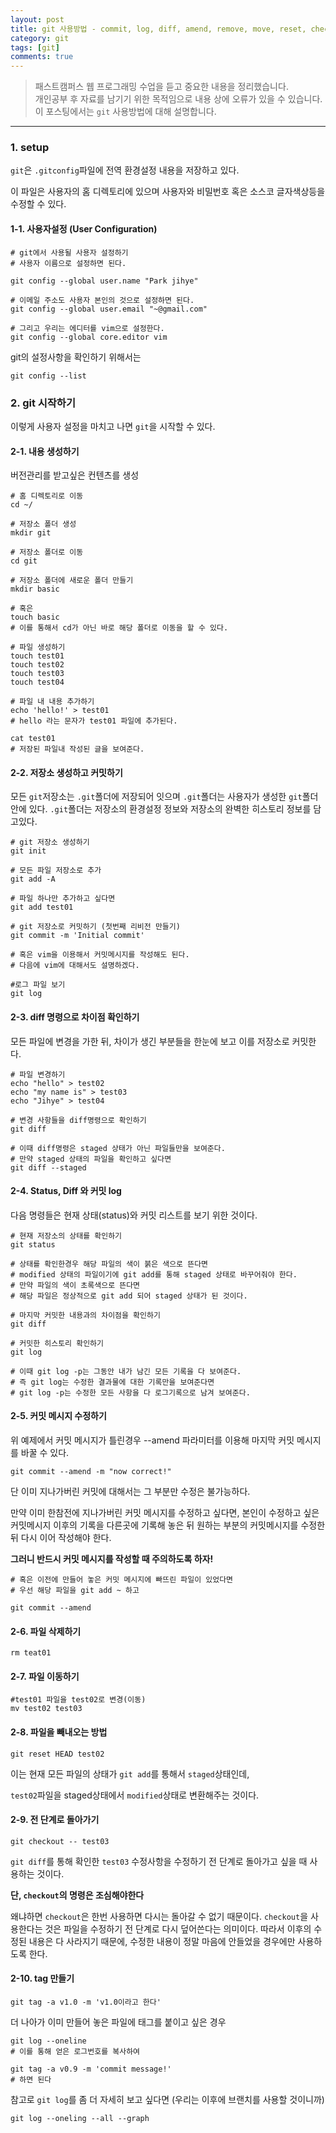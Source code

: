 ```yaml
---
layout: post
title: git 사용방법 - commit, log, diff, amend, remove, move, reset, checkout
category: git
tags: [git]
comments: true
---
```


> 패스트캠퍼스 웹 프로그래밍 수업을 듣고 중요한 내용을 정리했습니다.     
개인공부 후 자료를 남기기 위한 목적임으로 내용 상에 오류가 있을 수 있습니다.      
> 이 포스팅에서는 `git` 사용방법에 대해 설명합니다.

<hr>


### 1. setup
`git`은 `.gitconfig`파일에 전역 환경설정 내용을 저장하고 있다.

이 파일은 사용자의 홈 디렉토리에 있으며 사용자와 비밀번호 혹은 소스코 글자색상등을 수정할 수 있다.


#### 1-1. 사용자설정 (User Configuration)

```
# git에서 사용될 사용자 설정하기
# 사용자 이름으로 설정하면 된다.

git config --global user.name "Park jihye"

# 이메일 주소도 사용자 본인의 것으로 설정하면 된다.
git config --global user.email "~@gmail.com"

# 그리고 우리는 에디터를 vim으로 설정한다.
git config --global core.editor vim
```
git의 설정사항을 확인하기 위해서는

```
git config --list
```


### 2. git 시작하기

이렇게 사용자 설정을 마치고 나면 `git`을 시작할 수 있다.


#### 2-1. 내용 생성하기

버전관리를 받고싶은 컨텐츠를 생성


```
# 홈 디렉토리로 이동
cd ~/

# 저장소 폴더 생성
mkdir git

# 저장소 폴더로 이동
cd git

# 저장소 폴더에 새로운 폴더 만들기
mkdir basic

# 혹은
touch basic
# 이를 통해서 cd가 아닌 바로 해당 폴더로 이동을 할 수 있다.

# 파일 생성하기
touch test01
touch test02
touch test03
touch test04

# 파일 내 내용 추가하기
echo 'hello!' > test01
# hello 라는 문자가 test01 파일에 추가된다.

cat test01
# 저장된 파일내 작성된 글을 보여준다.

```


#### 2-2. 저장소 생성하고 커밋하기

모든 `git`저장소는 `.git`폴더에 저장되어 잇으며 `.git`폴더는 사용자가 생성한 `git`폴더안에 있다. `.git`폴더는 저장소의 환경설정 정보와 저장소의 완벽한 히스토리 정보를 담고있다.

```
# git 저장소 생성하기
git init

# 모든 파일 저장소로 추가
git add -A

# 파일 하나만 추가하고 싶다면
git add test01

# git 저장소로 커밋하기 (첫번째 리비전 만들기)
git commit -m 'Initial commit'

# 혹은 vim을 이용해서 커밋메시지를 작성해도 된다.
# 다음에 vim에 대해서도 설명하겠다.

#로그 파일 보기
git log

```


#### 2-3. diff 명령으로 차이점 확인하기

모든 파일에 변경을 가한 뒤, 차이가 생긴 부분들을 한눈에 보고 이를 저장소로 커밋한다.

```
# 파일 변경하기
echo "hello" > test02
echo "my name is" > test03
echo "Jihye" > test04

# 변경 사항들을 diff명령으로 확인하기
git diff

# 이때 diff명령은 staged 상태가 아닌 파일들만을 보여준다.
# 만약 staged 상태의 파일을 확인하고 싶다면
git diff --staged
```


#### 2-4. Status, Diff 와 커밋 log

다음 명령들은 현재 상태(status)와 커밋 리스트를 보기 위한 것이다.


```
# 현재 저장소의 상태를 확인하기
git status

# 상태를 확인한경우 해당 파일의 색이 붉은 색으로 뜬다면
# modified 상태의 파일이기에 git add를 통해 staged 상태로 바꾸어줘야 한다.
# 만약 파일의 색이 초록색으로 뜬다면
# 해당 파일은 정상적으로 git add 되어 staged 상태가 된 것이다.

# 마지막 커밋한 내용과의 차이점을 확인하기
git diff

# 커밋한 히스토리 확인하기
git log

# 이때 git log -p는 그동안 내가 남긴 모든 기록을 다 보여준다.
# 즉 git log는 수정한 결과물에 대한 기록만을 보여준다면
# git log -p는 수정한 모든 사항을 다 로그기록으로 남겨 보여준다.
```


#### 2-5. 커밋 메시지 수정하기

위 예제에서 커밋 메시지가 틀린경우 --amend 파라미터를 이용해 마지막 커밋 메시지를 바꿀 수 있다.

```
git commit --amend -m "now correct!"
```

단 이미 지나가버린 커밋에 대해서는 그 부분만 수정은 불가능하다.

만약 이미 한참전에 지나가버린 커밋 메시지를 수정하고 싶다면,
본인이 수정하고 싶은 커밋메시지 이후의 기록을 다른곳에 기록해 놓은 뒤
원하는 부분의 커밋메시지를 수정한 뒤 다시 이어 작성해야 한다.

**그러니 반드시 커밋 메시지를 작성할 때 주의하도록 하자!**

```
# 혹은 이전에 만들어 놓은 커밋 메시지에 빠뜨린 파일이 있었다면
# 우선 해당 파일을 git add ~ 하고

git commit --amend
```


#### 2-6. 파일 삭제하기

```
rm teat01
```


#### 2-7. 파일 이동하기

```
#test01 파일을 test02로 변경(이동)
mv test02 test03
```


#### 2-8. 파일을 빼내오는 방법

```
git reset HEAD test02
```
이는 현재 모든 파일의 상태가 `git add`를 통해서 `staged`상태인데,

`test02`파일을 staged상태에서 `modified`상태로 변환해주는 것이다.


#### 2-9. 전 단계로 돌아가기

```
git checkout -- test03
```

`git diff`를 통해 확인한 `test03` 수정사항을 수정하기 전 단계로 돌아가고 싶을 때 사용하는 것이다.

**단, `checkout`의 명령은 조심해야한다**

왜냐하면 `checkout`은 한번 사용하면 다시는 돌아갈 수 없기 때문이다. `checkout`을 사용한다는 것은 파일을 수정하기 전 단계로 다시 덮어쓴다는 의미이다. 따라서 이후의 수정된 내용은 다 사라지기 때문에, 수정한 내용이 정말 마음에 안들었을 경우에만 사용하도록 한다.


#### 2-10. tag 만들기

```
git tag -a v1.0 -m 'v1.0이라고 한다'
```

더 나아가 이미 만들어 놓은 파일에 태그를 붙이고 싶은 경우

```
git log --oneline
# 이를 통해 얻은 로그번호를 복사하여

git tag -a v0.9 -m 'commit message!'
# 하면 된다
```



참고로 `git log`를 좀 더 자세히 보고 싶다면 (우리는 이후에 브랜치를 사용할 것이니까)

```
git log --oneling --all --graph
```
